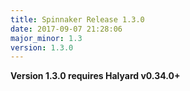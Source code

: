 ```yaml
---
title: Spinnaker Release 1.3.0
date: 2017-09-07 21:28:06
major_minor: 1.3
version: 1.3.0
---
```


**Version 1.3.0 requires Halyard v0.34.0+**

<script src="https://gist.github.com/spinnaker-release/865084b13e404d756af452361beb3962.js"></script>
